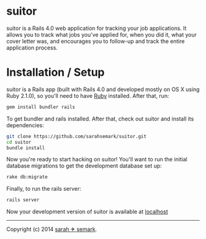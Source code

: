 # suitor

suitor is a Rails 4.0 web application for tracking your job applications. It
allows you to track what jobs you've applied for, when you did it, what your
cover letter was, and encourages you to follow-up and track the entire
application process.

# Installation / Setup

suitor is a Rails app (built with Rails 4.0 and developed mostly on OS X using
Ruby 2.1.0), so you'll need to have [Ruby][] installed. After that, run:

```bash
gem install bundler rails
```

To get bundler and rails installed. After that, check out suitor and install
its dependencies:

```bash
git clone https://github.com/sarahsemark/suitor.git
cd suitor
bundle install
```

Now you're ready to start hacking on suitor! You'll want to run the initial
database migrations to get the development database set up:

```bash
rake db:migrate
```

Finally, to run the rails server:

```bash
rails server
```

Now your development version of suitor is available at [localhost][]

[localhost]: http://localhost:3000/
[Ruby]: http://www.ruby-lang.org/

---

Copyright (c) 2014 [sarah ✈ semark](http://triggersandsparks.com).
